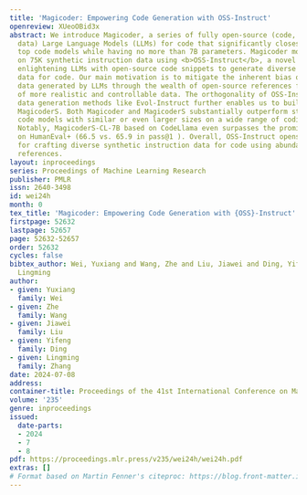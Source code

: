 ```yaml
---
title: 'Magicoder: Empowering Code Generation with OSS-Instruct'
openreview: XUeoOBid3x
abstract: We introduce Magicoder, a series of fully open-source (code, weights, and
  data) Large Language Models (LLMs) for code that significantly closes the gap with
  top code models while having no more than 7B parameters. Magicoder models are trained
  on 75K synthetic instruction data using <b>OSS-Instruct</b>, a novel approach to
  enlightening LLMs with open-source code snippets to generate diverse instruction
  data for code. Our main motivation is to mitigate the inherent bias of the synthetic
  data generated by LLMs through the wealth of open-source references for the production
  of more realistic and controllable data. The orthogonality of OSS-Instruct and other
  data generation methods like Evol-Instruct further enables us to build an enhanced
  MagicoderS. Both Magicoder and MagicoderS substantially outperform state-of-the-art
  code models with similar or even larger sizes on a wide range of coding benchmarks.
  Notably, MagicoderS-CL-7B based on CodeLlama even surpasses the prominent ChatGPT
  on HumanEval+ (66.5 vs. 65.9 in pass@1 ). Overall, OSS-Instruct opens a new direction
  for crafting diverse synthetic instruction data for code using abundant open-source
  references.
layout: inproceedings
series: Proceedings of Machine Learning Research
publisher: PMLR
issn: 2640-3498
id: wei24h
month: 0
tex_title: 'Magicoder: Empowering Code Generation with {OSS}-Instruct'
firstpage: 52632
lastpage: 52657
page: 52632-52657
order: 52632
cycles: false
bibtex_author: Wei, Yuxiang and Wang, Zhe and Liu, Jiawei and Ding, Yifeng and Zhang,
  Lingming
author:
- given: Yuxiang
  family: Wei
- given: Zhe
  family: Wang
- given: Jiawei
  family: Liu
- given: Yifeng
  family: Ding
- given: Lingming
  family: Zhang
date: 2024-07-08
address:
container-title: Proceedings of the 41st International Conference on Machine Learning
volume: '235'
genre: inproceedings
issued:
  date-parts:
  - 2024
  - 7
  - 8
pdf: https://proceedings.mlr.press/v235/wei24h/wei24h.pdf
extras: []
# Format based on Martin Fenner's citeproc: https://blog.front-matter.io/posts/citeproc-yaml-for-bibliographies/
---
```

